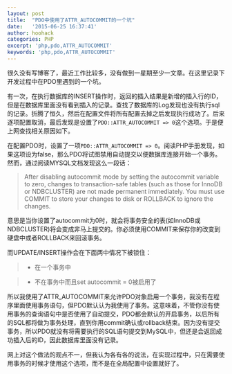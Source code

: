 ```yaml
---
layout: post
title:  "PDO中使用了ATTR_AUTOCOMMIT的一个坑"
date:   '2015-06-25 16:37:41'
author: hoohack
categories: PHP
excerpt: 'php,pdo,ATTR_AUTOCOMMIT'
keywords: 'php,pdo,ATTR_AUTOCOMMIT'
---
```


很久没有写博客了，最近工作比较多，没有做到一星期至少一文章。在这里记录下开发过程中在PDO里遇到的一个坑。

有一次，在执行数据库的INSERT操作时，返回的插入结果是新增的插入行的ID，但是在数据库里面没有看到插入的记录。查找了数据库的Log发现也没有执行sql的记录。折腾了恒久，然后在配置文件将所有配置去掉之后发现执行成功了。后来逐项配置取消，最后发现是设置了`PDO::ATTR_AUTOCOMMIT => 0`这个选项。于是便上网查找相关原因如下。

<!--more-->

在配置PDO时，设置了一项`PDO::ATTR_AUTOCOMMIT => 0`。阅读PHP手册发现，如果这项设为false，那么PDO将试图禁用自动提交以便数据库连接开始一个事务。然而，通过阅读MYSQL文档发现这么一段话：

>After disabling autocommit mode by setting the autocommit variable to zero, changes to transaction-safe tables (such as those for InnoDB or NDBCLUSTER) are not made permanent immediately. You must use COMMIT to store your changes to disk or ROLLBACK to ignore the changes.

意思是当你设置了autocommit为0时，就会将事务安全的表(如InnoDB或NDBCLUSTER)将会变成非马上提交的。你必须使用COMMIT来保存你的改变到硬盘中或者ROLLBACK来回滚事务。

而UPDATE/INSERT操作会在下面两中情况下被锁住：

> * 在一个事务中

> * 不在事务中而且set autocommit = 0被启用了

所以我使用了ATTR_AUTOCOMMIT来允许PDO对象启用一个事务，我没有在程序里面使用事务语句，但PDO默认认为我使用了事务。这意味着，不管你没有使用事务的查询语句中是否使用了自动提交，PDO都会默认的开启事务，以后所有的SQL都将做为事务处理，直到你用commit确认或rollback结束。因为没有提交事务，所以PDO就没有将需要执行的SQL语句提交到MySQL中，但还是会返回成功插入后的ID，因此数据库里面没有记录。

网上对这个做法的观点不一，但我认为各有各的说法，在实现过程中，只在需要使用事务的时候才使用这个选项，而不是在全局配置中设置就好了。
